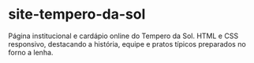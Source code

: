 # site-tempero-da-sol
Página institucional e cardápio online do Tempero da Sol. HTML e CSS responsivo, destacando a história, equipe e pratos típicos preparados no forno a lenha.
